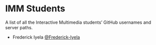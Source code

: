 # IMM Students

A list of all the Interactive Multimedia students’ GitHub usernames and server paths.

- Frederick Iyela [@Frederick-Iyela](https://github.com/Frederick-Iyela)
